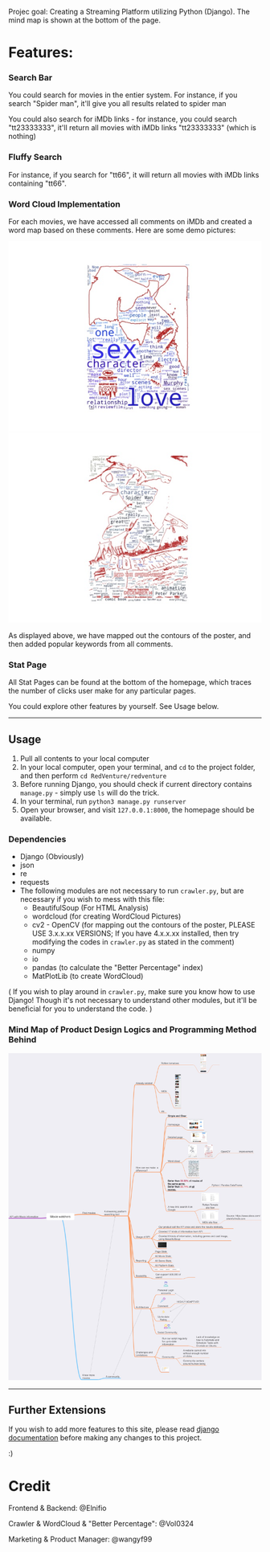 Projec goal: Creating a Streaming Platform utilizing Python (Django). The mind map is shown at the bottom of the page.

# Features:

### Search Bar
You could search for movies in the entier system. 
For instance, if you search "Spider man", 
it'll give you all results related to spider man

You could also search for iMDb links - for instance, you could search "tt23333333", it'll return all movies with iMDb links "tt23333333" (which is nothing)

### Fluffy Search
For instance, if you search for "tt66", it will return all movies with iMDb links containing "tt66".

### Word Cloud Implementation
For each movies, we have accessed all comments on iMDb and created a word map based on these comments.
Here are some demo pictures:

![picture](https://github.com/Elnifio/RedVenture/blob/master/RedVenture/redventure/crawler/static/crawler/resources/WordCloud/13.jpg)
![picture](https://github.com/Elnifio/RedVenture/blob/master/RedVenture/redventure/crawler/static/crawler/resources/WordCloud/5.jpg)

As displayed above, we have mapped out the contours of the poster, and then added popular keywords from all comments.

### Stat Page
All Stat Pages can be found at the bottom of the homepage, 
which traces the number of clicks user make for any particular pages.

You could explore other features by yourself. See Usage below.

* * *

## Usage

1. Pull all contents to your local computer
2. In your local computer, open your terminal, and `cd` to the project folder, and then perform `cd RedVenture/redventure`
3. Before running Django, you should check if current directory contains `manage.py` - simply use `ls` will do the trick.
4. In your terminal, run `python3 manage.py runserver`
5. Open your browser, and visit `127.0.0.1:8000`, the homepage should be available.

### Dependencies
- Django (Obviously)
- json
- re
- requests
- The following modules are not necessary to run `crawler.py`, but are necessary if you wish to mess with this file:
  - BeautifulSoup (For HTML Analysis)
  - wordcloud (for creating WordCloud Pictures)
  - cv2 - OpenCV (for mapping out the contours of the poster, PLEASE USE 3.x.x.xx VERSIONS; If you have 4.x.x.xx installed, then try modifying the codes in `crawler.py` as stated in the comment)
  - numpy
  - io
  - pandas (to calculate the "Better Percentage" index)
  - MatPlotLib (to create WordCloud)

(
If you wish to play around in `crawler.py`, 
make sure you know how to use Django!
Though it's not necessary to understand other modules, 
but it'll be beneficial for you to understand the code.
)

### Mind Map of Product Design Logics and Programming Method Behind
![picture](https://github.com/Elnifio/RedVenture/blob/master/RedVenture/redventure/crawler/static/crawler/resources/WordCloud/mindmap.jpg)
* * *
## Further Extensions
If you wish to add more features to this site, 
please read [django documentation](https://www.djangoproject.com/) 
before making any changes to this project. 

:)


# Credit 
Frontend & Backend: @Elnifio

Crawler & WordCloud & "Better Percentage": @Vol0324

Marketing & Product Manager: @wangyf99
